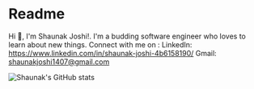 # Readme

Hi 👋, I'm Shaunak Joshi!. I'm a budding software engineer who loves to learn about new things. Connect with me on : 
LinkedIn: https://www.linkedin.com/in/shaunak-joshi-4b6158190/
Gmail: shaunakjoshi1407@gmail.com

![Shaunak's GitHub stats](https://github-readme-stats.vercel.app/api?username=ShaunakJoshi1407&count_private=true&show_icons=true&theme=radical)

